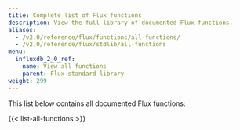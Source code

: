 ```yaml
---
title: Complete list of Flux functions
description: View the full library of documented Flux functions.
aliases:
  - /v2.0/reference/flux/functions/all-functions/
  - /v2.0/reference/flux/stdlib/all-functions
menu:
  influxdb_2_0_ref:
    name: View all functions
    parent: Flux standard library
weight: 299
---
```


This list below contains all documented Flux functions:

{{< list-all-functions >}}
